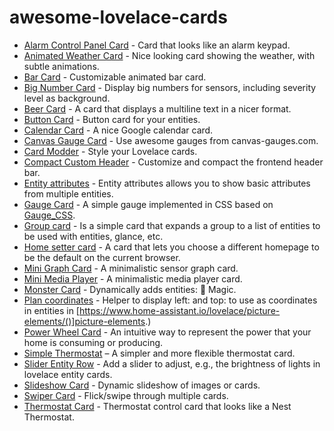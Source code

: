 # awesome-lovelace-cards

* [Alarm Control Panel Card](https://github.com/ciotlosm/custom-lovelace/tree/master/alarm_control_panel-card) - Card that looks like an alarm keypad.
* [Animated Weather Card](https://community.home-assistant.io/t/custom-animated-weather-card-for-lovelace/58338?u=frenck) - Nice looking card showing the weather, with subtle animations.
* [Bar Card](https://github.com/Gluwc/bar-card) - Customizable animated bar card.
* [Big Number Card](https://github.com/ciotlosm/custom-lovelace/tree/master/bignumber-card) - Display big numbers for sensors, including severity level as background.
* [Beer Card](https://github.com/ciotlosm/custom-lovelace/tree/master/beer-card) - A card that displays a multiline text in a nicer format.
* [Button Card](https://github.com/kuuji/button-card) - Button card for your entities.
* [Calendar Card](https://github.com/rdehuyss/homeassistant-lovelace-google-calendar-card) - A nice Google calendar card.
* [Canvas Gauge Card](https://github.com/custom-cards/canvas-gauge-card) - Use awesome gauges from canvas-gauges.com.
* [Card Modder](https://github.com/thomasloven/lovelace-card-modder) - Style your Lovelace cards.
* [Compact Custom Header](https://github.com/maykar/compact-custom-header) - Customize and compact the frontend header bar.
* [Entity attributes](https://github.com/ciotlosm/custom-lovelace/tree/master/entity-attributes-card) - Entity attributes allows you to show basic attributes from multiple entities.
* [Gauge Card](https://github.com/ciotlosm/custom-lovelace/tree/master/gauge-card) - A simple gauge implemented in CSS based on [Gauge_CSS](https://github.com/JohnrBell/Gauge_CSS).
* [Group card](https://github.com/ciotlosm/custom-lovelace/tree/master/group-card) - Is a simple card that expands a group to a list of entities to be used with entities, glance, etc.
* [Home setter card](https://github.com/ciotlosm/custom-lovelace/tree/master/home-setter) - A card that lets you choose a different homepage to be the default on the current browser.
* [Mini Graph Card](https://github.com/kalkih/mini-graph-card) - A minimalistic sensor graph card.
* [Mini Media Player](https://github.com/kalkih/mini-media-player) - A minimalistic media player card.
* [Monster Card](https://github.com/ciotlosm/custom-lovelace/tree/master/monster-card) - Dynamically adds entities: 🔮 Magic.
* [Plan coordinates](https://github.com/ciotlosm/custom-lovelace/tree/master/plan-coordinates) - Helper to display left: and top: to use as coordinates in entities in [https://www.home-assistant.io/lovelace/picture-elements/()]picture-elements.)
* [Power Wheel Card](https://github.com/gurbyz/custom-cards-lovelace/tree/master/power-wheel-card) - An intuitive way to represent the power that your home is consuming or producing.
* [Simple Thermostat](https://github.com/nervetattoo/simple-thermostat) – A simpler and more flexible thermostat card.
* [Slider Entity Row](https://github.com/thomasloven/lovelace-slider-entity-row) - Add a slider to adjust, e.g., the brightness of lights in lovelace entity cards.
* [Slideshow Card](https://github.com/zsarnett/slideshow-card) - Dynamic slideshow of images or cards.
* [Swiper Card](https://community.home-assistant.io/t/lovelace-swiper-card/72447?u=frenck) - Flick/swipe through multiple cards.
* [Thermostat Card](https://github.com/ciotlosm/custom-lovelace/tree/master/thermostat-card) - Thermostat control card that looks like a Nest Thermostat.

